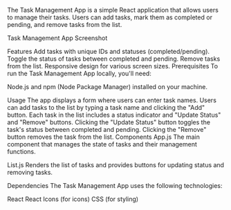 The Task Management App is a simple React application that allows users to manage their tasks. Users can add tasks, mark them as completed or pending, and remove tasks from the list.

Task Management App Screenshot

Features
Add tasks with unique IDs and statuses (completed/pending).
Toggle the status of tasks between completed and pending.
Remove tasks from the list.
Responsive design for various screen sizes.
Prerequisites
To run the Task Management App locally, you'll need:

Node.js and npm (Node Package Manager) installed on your machine.


Usage
The app displays a form where users can enter task names.
Users can add tasks to the list by typing a task name and clicking the "Add" button.
Each task in the list includes a status indicator and "Update Status" and "Remove" buttons.
Clicking the "Update Status" button toggles the task's status between completed and pending.
Clicking the "Remove" button removes the task from the list.
Components
App.js
The main component that manages the state of tasks and their management functions.

List.js
Renders the list of tasks and provides buttons for updating status and removing tasks.

Dependencies
The Task Management App uses the following technologies:

React
React Icons (for icons)
CSS (for styling)
